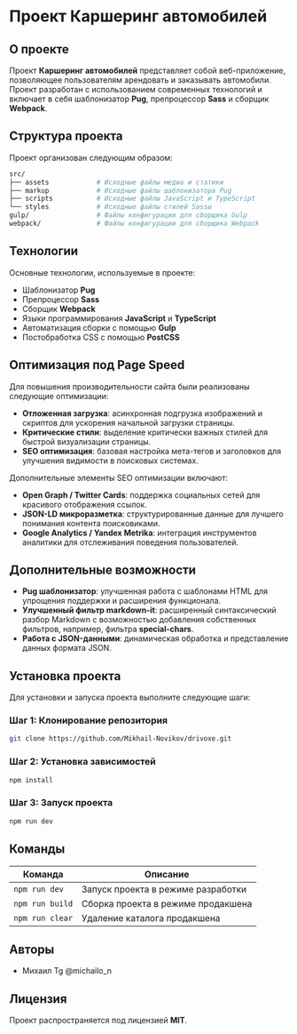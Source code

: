 # Проект Каршеринг автомобилей

## О проекте

Проект **Каршеринг автомобилей** представляет собой веб-приложение, позволяющее пользователям арендовать и заказывать автомобили. Проект разработан с использованием современных технологий и включает в себя шаблонизатор **Pug**, препроцессор **Sass** и сборщик **Webpack**.

## Структура проекта

Проект организован следующим образом:

```bash
src/
├── assets            # Исходные файлы медиа и статики
├── markup            # Исходные файлы шаблонизатора Pug
├── scripts           # Исходные файлы JavaScript и TypeScript
└── styles            # Исходные файлы стилей Sassы
gulp/                 # Файлы конфигурации для сборщика Gulp
webpack/              # Файлы конфигурации для сборщика Webpack
```

## Технологии

Основные технологии, используемые в проекте:

- Шаблонизатор **Pug**
- Препроцессор **Sass**
- Сборщик **Webpack**
- Языки программирования **JavaScript** и **TypeScript**
- Автоматизация сборки с помощью **Gulp**
- Постобработка CSS с помощью **PostCSS**

## Оптимизация под Page Speed

Для повышения производительности сайта были реализованы следующие оптимизации:

- **Отложенная загрузка**: асинхронная подгрузка изображений и скриптов для ускорения начальной загрузки страницы.
- **Критические стили**: выделение критически важных стилей для быстрой визуализации страницы.
- **SEO оптимизация**: базовая настройка мета-тегов и заголовков для улучшения видимости в поисковых системах.

Дополнительные элементы SEO оптимизации включают:

- **Open Graph / Twitter Cards**: поддержка социальных сетей для красивого отображения ссылок.
- **JSON-LD микроразметка**: структурированные данные для лучшего понимания контента поисковиками.
- **Google Analytics / Yandex Metrika**: интеграция инструментов аналитики для отслеживания поведения пользователей.

## Дополнительные возможности

- **Pug шаблонизатор**: улучшенная работа с шаблонами HTML для упрощения поддержки и расширения функционала.
- **Улучшенный фильтр markdown-it**: расширенный синтаксический разбор Markdown с возможностью добавления собственных фильтров, например, фильтра **special-chars**.
- **Работа с JSON-данными**: динамическая обработка и представление данных формата JSON.


## Установка проекта

Для установки и запуска проекта выполните следующие шаги:

### Шаг 1: Клонирование репозитория

```bash
git clone https://github.com/Mikhail-Novikov/drivoxe.git
```

### Шаг 2: Установка зависимостей

```bash
npm install
```

### Шаг 3: Запуск проекта

```bash
npm run dev
```

## Команды

| Команда         | Описание                           |
|-----------------|------------------------------------|
| `npm run dev`   | Запуск проекта в режиме разработки |
| `npm run build` | Сборка проекта в режиме продакшена |
| `npm run clear` | Удаление каталога продакшена       |

## Авторы

- Михаил Tg @michailo_n

## Лицензия

Проект распространяется под лицензией **MIT**.

